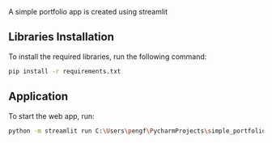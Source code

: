 A simple portfolio app is created using streamlit

## Libraries Installation

To install the required libraries, run the following command:
```bash
pip install -r requirements.txt
```

## Application

To start the web app, run:
```bash
python -m streamlit run C:\Users\pengf\PycharmProjects\simple_portfolio_app\src\app.py
```
